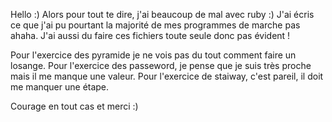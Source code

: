 Hello :)
Alors pour tout te dire, j'ai beaucoup de mal avec ruby :)
J'ai écris ce que j'ai pu pourtant la majorité de mes programmes de marche pas ahaha.
J'ai aussi du faire ces fichiers toute seule donc pas évident !

Pour l'exercice des pyramide je ne vois pas du tout comment faire un losange.
Pour l'exercice des passeword, je pense que je suis très proche mais il me manque une valeur.
Pour l'exercice de staiway, c'est pareil, il doit me manquer une étape.

Courage en tout cas et merci :)
